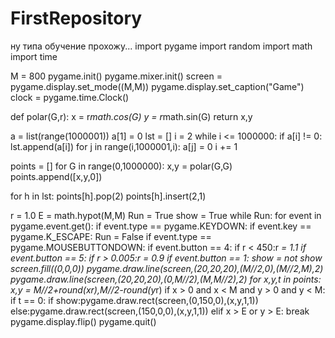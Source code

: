 # FirstRepository
ну типа обучение прохожу...
import pygame
import random
import math
import time

M = 800
pygame.init()
pygame.mixer.init()
screen = pygame.display.set_mode((M,M))
pygame.display.set_caption("Game")
clock = pygame.time.Clock()

def polar(G,r):
    x = r*math.cos(G)
    y = r*math.sin(G)
    return x,y


a = list(range(1000001))
a[1] = 0
lst = []
i = 2
while i <= 1000000:
    if a[i] != 0:
        lst.append(a[i])
        for j in range(i,1000001,i):
            a[j] = 0
    i += 1

points = []
for G in range(0,1000000):
    x,y = polar(G,G)
    points.append([x,y,0])

for h in lst:
    points[h].pop(2)
    points[h].insert(2,1)
    
r = 1.0
E = math.hypot(M,M)
Run = True
show = True
while Run:
    for event in pygame.event.get():
        if event.type == pygame.KEYDOWN:
            if event.key == pygame.K_ESCAPE:
                Run = False
        if event.type == pygame.MOUSEBUTTONDOWN:
            if event.button == 4:
                if r < 450:r *= 1.1
            if event.button == 5:
                if r > 0.005:r *= 0.9
            if event.button == 1:
                show = not show
    screen.fill((0,0,0))
    pygame.draw.line(screen,(20,20,20),(M//2,0),(M//2,M),2)
    pygame.draw.line(screen,(20,20,20),(0,M//2),(M,M//2),2)
    for x,y,t in points:
        x,y = M//2+round(x*r),M//2-round(y*r)
        if x > 0 and x < M and y > 0 and y < M:
            if t == 0:
                if show:pygame.draw.rect(screen,(0,150,0),(x,y,1,1))
            else:pygame.draw.rect(screen,(150,0,0),(x,y,1,1))
        elif x > E or y > E:
            break
    pygame.display.flip()
pygame.quit()

